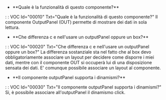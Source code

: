 - \*\*Quale è la funzionalità di questo componente?\*\*

 :  : VOC Id="00010" Txt="Quale è la funzionalità di questo componente?"
Il componente OutputPanel (OUT) permette di mostrare dei dati in sola lettura.

- \*\*Che differenza c e nell'usare un outputPanel oppure un box?\*\*

 :  : VOC Id="00020" Txt="Che differenza c e nell'usare un outputPanel oppure un box?"
La differenza sostanziale sta nel fatto che al box devo obbligatoriamente associare un layout per decidere come disporre i miei dati, mentre con il componente OUT si occuperà lui di una disposizione sensata dei dati. E' comunque possibile associare un layout al componente.

- \*\*Il componente outputPanel supporta i dinamismi?\*\*

 :  : VOC Id="00030" Txt="Il componente outputPanel supporta i dinamismi?"
Si, è possibile associare all'outputPanel il dinamismo click.


